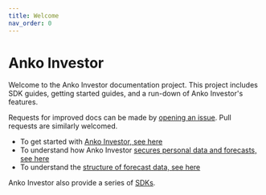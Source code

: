 ```yaml
---
title: Welcome
nav_order: 0
---
```

# Anko Investor

Welcome to the Anko Investor documentation project. This project includes SDK guides, getting started guides, and a run-down of Anko Investor's features.


Requests for improved docs can be made by [opening an issue](https://github.com/anglo-korean/documentation/issues/new/choose). Pull requests are similarly welcomed.


* To get started with [Anko Investor, see here](/getting-started)
* To understand how Anko Investor [secures personal data and forecasts, see here](/security)
* To understand the [structure of forecast data, see here](/forecasts)


Anko Investor also provide a series of [SDKs](/sdks).

